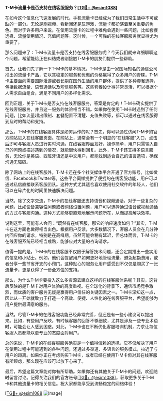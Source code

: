 **T-M卡流量卡是否支持在线客服服务？[[TG💪+ @esim1088](https://t.me/s/esim1088)]**

在如今这个信息化飞速发展的时代，手机流量卡已经成为了我们日常生活中不可或缺的一部分。无论是刷视频、看新闻还是玩游戏，流量卡都扮演着至关重要的角色。而对于许多用户来说，在使用流量卡的过程中难免会遇到一些问题，比如套餐选择、流量使用情况、充值问题等。这时候，一个可靠的在线客服服务就显得尤为重要了。

那么问题来了：T-M卡流量卡是否支持在线客服服务呢？今天我们就来详细聊聊这个问题，希望能给正在纠结或者刚接触T-M卡的朋友们提供一些帮助。

首先，让我们先了解一下T-M卡的基本情况。T-M卡是由一家国际知名的通信公司推出的流量卡产品，它以其稳定的服务和优惠的价格赢得了众多用户的青睐。T-M卡主要面向需要国际漫游或者长期在国外生活的用户群体，提供了多种套餐选择，包括数据流量、语音通话以及短信服务等。这些套餐设计得非常灵活，可以根据个人需求自由组合，满足不同用户的多样化需求。

回到正题，关于T-M卡是否支持在线客服服务，答案是肯定的！T-M卡确实提供了在线客服服务，并且这一服务的体验相当不错。如果你在使用T-M卡时遇到了任何问题，比如流量超出限制、套餐配置不清楚、充值失败等，都可以通过在线客服得到及时的帮助和支持。

那么，T-M卡的在线客服具体是如何运作的呢？首先，你可以通过访问T-M卡的官方网站进入在线客服页面。在网站上，通常会有一个明显的“在线客服”入口，点击后即可与客服人员进行实时沟通。在线客服界面友好，操作简单，用户只需输入自己的问题或描述遇到的情况，就能很快得到回复。此外，T-M卡还支持多语言服务，无论你是英语、西班牙语还是中文用户，都能找到适合自己的语言选项，确保沟通无障碍。

除了网站上的在线客服外，T-M卡还在多个社交媒体平台开通了官方账号，比如微信、Facebook和Twitter等。这些平台同样提供了便捷的在线客服功能，用户可以通过私信直接联系客服团队。这种方式尤其适合喜欢使用社交软件的年轻人，他们可以在碎片化的时间里快速解决问题。

当然，除了文字交流，T-M卡的在线客服还支持语音和视频通话。对于一些复杂的问题，比如设备兼容性问题或者网络设置问题，用户可以选择通过语音或视频通话的方式与客服沟通。这种方式能够更直观地展示问题所在，从而提高解决效率。

说到这里，可能有人会问：“既然有在线客服，那它的响应速度如何？”其实，T-M卡在这方面也做得相当出色。根据用户反馈，大多数情况下，客服人员会在几分钟内回应你的请求。特别是在高峰期，虽然可能会稍有延迟，但总体而言，T-M卡的在线客服系统已经相当成熟，能够应对大量的咨询请求。

值得一提的是，T-M卡的在线客服不仅限于解答技术问题，还会定期推出一些实用的信息和小贴士。例如，他们会提醒用户如何更好地管理流量、避免超额费用，或者分享一些节省开支的小窍门。这种贴心的服务让用户感受到不仅仅是购买了一张流量卡，更是获得了一份全方位的支持。

那么，为什么T-M卡要投入这么多资源去建立这样的在线客服体系呢？其实，这背后反映的是T-M卡对用户体验的高度重视。在全球化的背景下，通信市场竞争激烈，而优质的客户服务无疑是赢得用户信任的关键因素之一。T-M卡深知这一点，因此从一开始就致力于打造一个高效、便捷、人性化的在线客服平台，希望能够为用户提供最满意的服务。

当然，尽管T-M卡的在线客服功能已经非常完善，但还是有一些小建议可以提出来。比如，有些用户反映，有时候客服的回答不够细致，尤其是涉及一些专业术语时，可能会让人感到困惑。对此，T-M卡也在不断优化客服培训机制，力求让每位客服人员都能以更专业的态度面对用户。

总的来说，T-M卡的在线客服服务确实是一个值得信赖的选择。它不仅解决了用户在使用过程中可能遇到的各种问题，还通过多渠道、多语言的服务模式，拉近了与用户的距离。如果你正在考虑购买T-M卡，或者已经在使用T-M卡但对其在线客服有所顾虑，那么现在应该可以放下心来了。

最后，希望这篇文章能对你有所帮助。如果你还有其他关于T-M卡的问题，欢迎随时留言讨论。记得关注我们的官方账号[[TG💪+ @esim1088](https://t.me/s/esim1088)]，获取更多关于T-M卡和其他流量卡的相关信息。祝大家都能享受到流畅稳定的网络体验！

[[TG💪+ @esim1088](https://t.me/s/esim1088) ![Image](https://i.postimg.cc/4NQfJmqS/Snipaste-2025-05-13-00-14-12.png)]